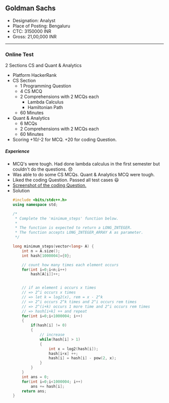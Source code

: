 ## Goldman Sachs

- Designation: Analyst
- Place of Posting: Bengaluru
- CTC: 3150000 INR
- Gross: 21,00,000 INR

---

### Online Test

2 Sections CS and Quant & Analytics

- Platform HackerRank
- CS Section
    + 1 Programming Question
    + 4 CS MCQ
    + 2 Comprehensions with 2 MCQs each
        * Lambda Calculus
        * Hamiltonian Path
    + 60 Minutes
- Quant & Analytics
    + 6 MCQs
    + 2 Comprehensions  with 2 MCQs each
    + 60 Minutes
- Scoring +10/-2 for MCQ. +20 for coding Question.

##### Experience
- MCQ's were tough. Had done lambda calculus in the first semester but couldn't do the questions. :disappointed:
- Was able to do some CS MCQs. Quant & Analytics MCQ were tough.
- Liked the coding Question. Passed all test cases :smiley:
- [Screenshot of the coding Question.](coding-exam.pdf)
- Solution
  ```cpp
  #include <bits/stdc++.h>
  using namespace std;

  /*
   * Complete the 'minimum_steps' function below.
   *
   * The function is expected to return a LONG_INTEGER.
   * The function accepts LONG_INTEGER_ARRAY A as parameter.
   */

  long minimum_steps(vector<long> A) {
      int n = A.size();
      int hash[1000004]={0};

      // count how many times each element occurs
      for(int i=0;i<n;i++)
          hash[A[i]]++;


      // if an element i occurs x times
      // => 2^i occurs x times
      // => let k = log2(x), rem = x - 2^k
      // => 2^i occurs 2^k times and 2^i occurs rem times
      // => 2^(i+k) occurs 1 more time and 2^i occurs rem times
      // => hash[i+k] ++ and repeat
      for(int i=0;i<1000004; i++)
      {
          if(hash[i] != 0)
          {
              // increase 
              while(hash[i] > 1)
              {
                  int x = log2(hash[i]);
                  hash[i+x] ++;
                  hash[i] = hash[i] - pow(2, x);
              }
          }
      }
      int ans = 0;
      for(int i=0;i<1000004; i++)
          ans += hash[i];
      return ans;
  }

  ```

